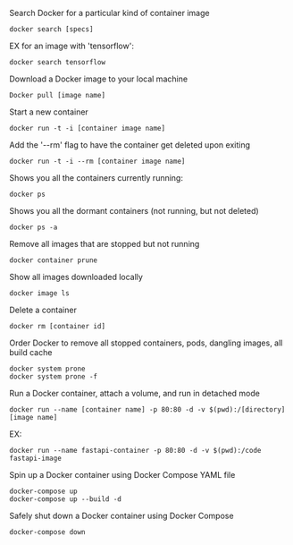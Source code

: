 Search Docker for a particular kind of container image
```
docker search [specs]
```
EX for an image with 'tensorflow':
```
docker search tensorflow
```
Download a Docker image to your local machine
```
Docker pull [image name]
```
Start a new container
```
docker run -t -i [container image name]
```
Add the '--rm' flag to have the container get deleted upon exiting
```
docker run -t -i --rm [container image name]
```
Shows you all the containers currently running:
```
docker ps
```
Shows you all the dormant containers (not running, but not deleted)
```
docker ps -a
```
Remove all images that are stopped but not running
```
docker container prune
```
Show all images downloaded locally
```
docker image ls
```
Delete a container
```
docker rm [container id]
```
Order Docker to remove all stopped containers, pods, dangling images, all build cache
```
docker system prone
docker system prone -f
```
Run a Docker container, attach a volume, and run in detached mode
```
docker run --name [container name] -p 80:80 -d -v $(pwd):/[directory] [image name]
```
EX:
```
docker run --name fastapi-container -p 80:80 -d -v $(pwd):/code fastapi-image
```
Spin up a Docker container using Docker Compose YAML file
```
docker-compose up
docker-compose up --build -d
```
Safely shut down a Docker container using Docker Compose
```
docker-compose down
```
